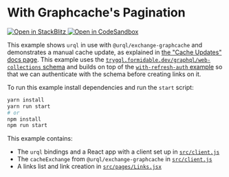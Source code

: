 # With Graphcache's Pagination

<p>
  <a
  href="https://stackblitz.com/github/urql-graphql/urql/tree/main/examples/with-graphcache-updates">
    <img
      alt="Open in StackBlitz"
      src="https://img.shields.io/badge/open_in_stackblitz-1269D3?logo=stackblitz&style=for-the-badge"
    />
  </a>
  <a
  href="https://codesandbox.io/p/sandbox/github/urql-graphql/urql/tree/main/examples/with-graphcache-updates">
    <img
      alt="Open in CodeSandbox"
      src="https://img.shields.io/badge/open_in_codesandbox-151515?logo=codesandbox&style=for-the-badge"
    />
  </a>
</p>

This example shows `urql` in use with `@urql/exchange-graphcache` and demonstrates a manual cache
update, as explained in [the "Cache Updates" docs page](https://formidable.com/open-source/urql/docs/graphcache/cache-updates/).
This example uses the [`trygql.formidable.dev/graphql/web-collections`
schema](https://github.com/FormidableLabs/trygql) and builds on top of the [`with-refresh-auth`
example](../with-refresh-auth) so that we can authenticate with the schema before creating links on
it.

To run this example install dependencies and run the `start` script:

```sh
yarn install
yarn run start
# or
npm install
npm run start
```

This example contains:

- The `urql` bindings and a React app with a client set up in [`src/client.js`](src/client.js)
- The `cacheExchange` from `@urql/exchange-graphcache` in [`src/client.js`](src/client.js)
- A links list and link creation in [`src/pages/Links.jsx`](src/pages/Links.jsx)
